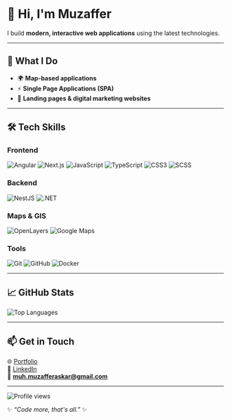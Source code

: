 # 👋 Hi, I'm Muzaffer  
I build **modern, interactive web applications** using the latest technologies.  

---

## 💼 What I Do
- 🌍 **Map-based applications**  
- ⚡ **Single Page Applications (SPA)**  
- 🎯 **Landing pages & digital marketing websites**  

---

## 🛠️ Tech Skills

### Frontend
![Angular](https://img.shields.io/badge/Angular-DD0031?style=for-the-badge&logo=angular&logoColor=white)
![Next.js](https://img.shields.io/badge/Next.js-000000?style=for-the-badge&logo=nextdotjs&logoColor=white)
![JavaScript](https://img.shields.io/badge/JavaScript-F7DF1E?style=for-the-badge&logo=javascript&logoColor=black)
![TypeScript](https://img.shields.io/badge/TypeScript-007ACC?style=for-the-badge&logo=typescript&logoColor=white)
![CSS3](https://img.shields.io/badge/CSS3-1572B6?style=for-the-badge&logo=css3&logoColor=white)
![SCSS](https://img.shields.io/badge/SCSS-CC6699?style=for-the-badge&logo=sass&logoColor=white)

### Backend
![NestJS](https://img.shields.io/badge/NestJS-E0234E?style=for-the-badge&logo=nestjs&logoColor=white)
![.NET](https://img.shields.io/badge/.NET-512BD4?style=for-the-badge&logo=dotnet&logoColor=white)

### Maps & GIS
![OpenLayers](https://img.shields.io/badge/OpenLayers-1F6FEB?style=for-the-badge&logo=openlayers&logoColor=white)
![Google Maps](https://img.shields.io/badge/Google%20Maps-4285F4?style=for-the-badge&logo=googlemaps&logoColor=white)

### Tools
![Git](https://img.shields.io/badge/Git-F05032?style=for-the-badge&logo=git&logoColor=white)
![GitHub](https://img.shields.io/badge/GitHub-100000?style=for-the-badge&logo=github&logoColor=white)
![Docker](https://img.shields.io/badge/Docker-2496ED?style=for-the-badge&logo=docker&logoColor=white)

---

## 📈 GitHub Stats
![Top Languages](https://github-readme-stats.vercel.app/api/top-langs/?username=Mu-As&layout=compact&theme=radical&hide_border=true)

---

## 📫 Get in Touch
🌐 [Portfolio](https://muzafferaskar.com)  
💼 [LinkedIn](https://www.linkedin.com/in/mu-as/)  
📧 **muh.muzafferaskar@gmail.com**  

---

![Profile views](https://komarev.com/ghpvc/?username=Mu-As&color=blue&style=flat-square)

✨ _“Code more, that's all.”_ ✨
